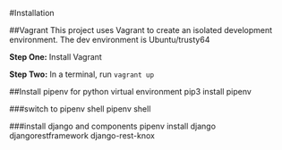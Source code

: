 #Installation

##Vagrant
This project uses Vagrant to create an isolated development environment. The dev environment is Ubuntu/trusty64

**Step One:**
Install Vagrant

**Step Two:**
In a terminal, run `vagrant up`

##Install pipenv for python virtual environment
pip3 install pipenv

###switch to pipenv shell
pipenv shell

###install django and components
pipenv install django djangorestframework django-rest-knox